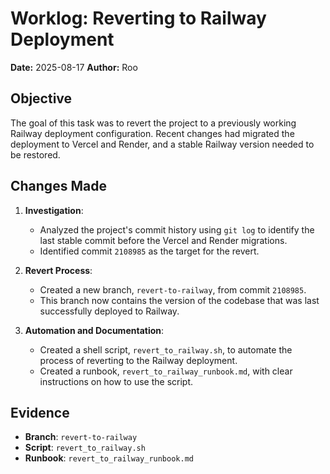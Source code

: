 # Worklog: Reverting to Railway Deployment

**Date:** 2025-08-17
**Author:** Roo

## Objective

The goal of this task was to revert the project to a previously working Railway deployment configuration. Recent changes had migrated the deployment to Vercel and Render, and a stable Railway version needed to be restored.

## Changes Made

1. **Investigation**:
   - Analyzed the project's commit history using `git log` to identify the last stable commit before the Vercel and Render migrations.
   - Identified commit `2108985` as the target for the revert.

2. **Revert Process**:
   - Created a new branch, `revert-to-railway`, from commit `2108985`.
   - This branch now contains the version of the codebase that was last successfully deployed to Railway.

3. **Automation and Documentation**:
   - Created a shell script, `revert_to_railway.sh`, to automate the process of reverting to the Railway deployment.
   - Created a runbook, `revert_to_railway_runbook.md`, with clear instructions on how to use the script.

## Evidence

- **Branch**: `revert-to-railway`
- **Script**: `revert_to_railway.sh`
- **Runbook**: `revert_to_railway_runbook.md`